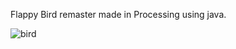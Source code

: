 Flappy Bird remaster made in Processing using java.

![bird](https://user-images.githubusercontent.com/116943667/224413890-978147a6-316c-4f27-86a7-ee27de4de663.png)
